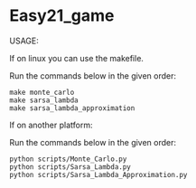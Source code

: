 # Easy21_game
USAGE:

If on linux you can use the makefile.

Run the commands below in the given order:

	make monte_carlo
	make sarsa_lambda
	make sarsa_lambda_approximation

If on another platform:

Run the commands below in the given order:

	python scripts/Monte_Carlo.py
	python scripts/Sarsa_Lambda.py
	python scripts/Sarsa_Lambda_Approximation.py
